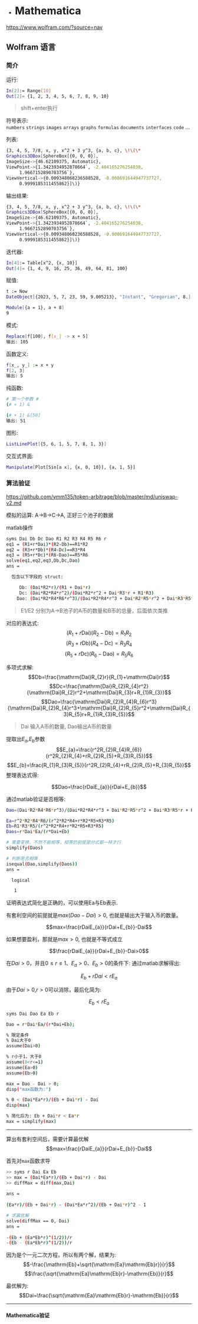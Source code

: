 - # Mathematica  
https://www.wolfram.com/?source=nav  

## Wolfram 语言  
### 简介
运行: 
```sh
In[2]:= Range[10]
Out[2]= {1, 2, 3, 4, 5, 6, 7, 8, 9, 10}
```

> shift+enter执行

符号表示:  
`numbers` `strings` `images` `arrays` `graphs` `formulas` `documents` `interfaces` `code` ...  

列表: 
```sh
{3, 4, 5, 7/8, x, y, x^2 + 3 y^3, {a, b, c}, \!\(\*
Graphics3DBox[SphereBox[{0, 0, 0}],
ImageSize->{46.62109375, Automatic},
ViewPoint->{1.3423934952878664`, -2.404165276254038, 
     1.9667152890703756`},
ViewVertical->{0.009348068236588528, -0.008691644947737727, 
     0.9999185311455862}]\)}
```

输出结果:  
```sh
{3, 4, 5, 7/8, x, y, x^2 + 3 y^3, {a, b, c}, \!\(\*
Graphics3DBox[SphereBox[{0, 0, 0}],
ImageSize->{46.62109375, Automatic},
ViewPoint->{1.3423934952878664`, -2.404165276254038, 
     1.9667152890703756`},
ViewVertical->{0.009348068236588528, -0.008691644947737727, 
     0.9999185311455862}]\)}
```

迭代器:  
```sh
In[4]:= Table[x^2, {x, 10}]
Out[4]= {1, 4, 9, 16, 25, 36, 49, 64, 81, 100}
```

赋值:  
```sh
t := Now
DateObject[{2023, 5, 7, 23, 59, 9.005213}, "Instant", "Gregorian", 8.]

Module[{a = 1}, a + 8]
9
```

模式: 
```sh
Replace[f[100], f[x_] -> x + 5]
输出: 105 
```

函数定义:
```sh
f[x_, y_] := x + y
f[2, 3]
输出: 5
```

纯函数:
```sh
# 第一个参数 #
(# + 1) &

(# + 1) &[50]
输出: 51
```


图形: 
```sh
ListLinePlot[{5, 6, 1, 5, 7, 8, 1, 3}]
```

交互式界面:
```sh
Manipulate[Plot[Sin[a x], {x, 0, 10}], {a, 1, 5}]
```

### 算法验证  
https://github.com/ymm135/token-arbitrage/blob/master/md/uniswap-v2.md  

模拟的运算:  A->B->C->A, 正好三个池子的数据  

matlab操作
```sh
syms Dai Db Dc Dao R1 R2 R3 R4 R5 R6 r
eq1 = (R1+r*Dai)*(R2-Db)==R1*R2
eq2 = (R3+r*Db)*(R4-Dc)==R3*R4 
eq3 = (R5+r*Dc)*(R6-Dao)==R5*R6
solve(eq1,eq2,eq3,Db,Dc,Dao)
ans = 

  包含以下字段的 struct:

     Db: (Dai*R2*r)/(R1 + Dai*r)
     Dc: (Dai*R2*R4*r^2)/(Dai*R2*r^2 + Dai*R3*r + R1*R3)
    Dao: (Dai*R2*R4*R6*r^3)/(Dai*R2*R4*r^3 + Dai*R2*R5*r^2 + Dai*R3*R5*r + R1*R3*R5)
```
> E1/E2 分别为A->B池子的A币的数量和B币的总量，后面依次类推  

对应的表达式:  
$$\left(R_{1}+r\mathrm{Dai}\right)\left(R_{2}-\mathrm{Db}\right)=R_{1}R_{2}$$
$$\left(R_{3}+r\mathrm{Db}\right)\left(R_{4}-\mathrm{Dc}\right)=R_{3}R_{4}$$
$$\left(R_{5}+r\mathrm{Dc}\right)\left(R_{6}-\mathrm{Dao}\right)=R_{5}R_{6}$$


多项式求解:
$$Db=\frac{\mathrm{Dai}R_{2}r}{R_{1}+\mathrm{Dai}r}$$
$$Dc=\frac{\mathrm{Dai}R_{2}R_{4}r^2}{\mathrm{Dai}R_{2}r^2+\mathrm{Dai}R_{3}r+R_{1}R_{3}}$$
$$Dao=\frac{\mathrm{Dai}R_{2}R_{4}R_{6}r^3}{\mathrm{Dai}R_{2}R_{4}r^3+\mathrm{Dai}R_{2}R_{5}r^2+\mathrm{Dai}R_{3}R_{5}r+R_{1}R_{3}R_{5}}$$   

> Dai 输入A币的数量, Dao输出A币的数量 

提取出$E_{a}$,$E_{b}$参数
$$E_{a}=\frac{r^2R_{2}R_{4}R_{6}}{r^2R_{2}R_{4}+rR_{2}R_{5}+R_{3}R_{5}}$$
$$E_{b}=\frac{R_{1}R_{3}R_{5}}{r^2R_{2}R_{4}+rR_{2}R_{5}+R_{3}R_{5}}$$
整理表达式得:  

$$Dao=\frac{rDaiE_{a}}{rDai+E_{b}}$$  

通过matlab验证是否相等:
```sh
Dao=(Dai*R2*R4*R6*r^3)/(Dai*R2*R4*r^3 + Dai*R2*R5*r^2 + Dai*R3*R5*r + R1*R3*R5)

Ea=r^2*R2*R4*R6/(r^2*R2*R4+r*R2*R5+R3*R5)
Eb=R1*R3*R5/(r^2*R2*R4+r*R2*R5+R3*R5)
Daos=r*Dai*Ea/(r*Dai+Eb)  

# 需要变换，不然不能相等，相等的前提是分式都一样才行  
simplify(Daos)

# 判断是否相等
isequal(Dao,simplify(Daos))
ans =

  logical

   1
``` 

证明表达式简化是正确的，可以使用Ea与Eb表示.   

有套利空间的前提就是$max(Dao - Dai)>0$, 也就是输出大于输入币的数量。  

$$max=\frac{rDaiE_{a}}{rDai+E_{b}}-Dai$$  

如果想要盈利，那就是$max>0$, 也就是不等式成立  

$$\frac{rDaiE_{a}}{rDai+E_{b}}-Dai>0$$  

在$Dai>0$，并且$0\le r\le 1$、$E_a>0$、$E_b>0$的条件下:
通过matlab求解得出:  

$$E_{b}+rDai<rE_{a}$$

由于$Dai>0$,$r>0$可以消除，最后化简为:  

$$E_{b}<rE_{a}$$ 

```sh
syms Dai Dao Ea Eb r

Dao = r*Dai*Ea/(r*Dai+Eb);

% 限定条件
% Dai大于0
assume(Dai>0)

% r小于1，大于0
assume(0<r<=1)
assume(Ea>0)
assume(Eb>0)

max = Dao - Dai > 0;
disp("max函数为:")

% 0 < (Dai*Ea*r)/(Eb + Dai*r) - Dai
disp(max)

% 简化后为: Eb + Dai*r < Ea*r
max = simplify(max)
```
----

算出有套利空间后，需要计算最优解  
$$max=\frac{rDaiE_{a}}{rDai+E_{b}}-Dai$$  

首先对`max`函数求导  
```sh
>> syms r Dai Ea Eb
>> max = (Dai*Ea*r)/(Eb + Dai*r) - Dai
>> diffMax = diff(max,Dai)
 
ans =
 
(Ea*r)/(Eb + Dai*r) - (Dai*Ea*r^2)/(Eb + Dai*r)^2 - 1

# 求最优解
solve(diffMax == 0, Dai)
ans =
 
-(Eb + (Ea*Eb*r)^(1/2))/r
-(Eb - (Ea*Eb*r)^(1/2))/r
```

因为是个一元二次方程，所以有两个解，结果为:
$$-\frac{\mathrm{Eb}+\sqrt{\mathrm{Ea}\mathrm{Eb}r}}{r}$$
$$\frac{\sqrt{\mathrm{Ea}\mathrm{Eb}r}-\mathrm{Eb}}{r}$$

最优解为:  
$$Dai=\frac{\sqrt{\mathrm{Ea}\mathrm{Eb}r}-\mathrm{Eb}}{r}$$  

----

#### Mathematica验证  


